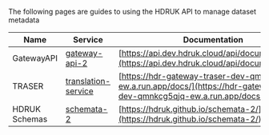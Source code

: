 The following pages are guides to using the HDRUK API to manage dataset metadata

<center>

| Name          | Service                                                                       | Documentation                                                                                                                |
| ------------- | ----------------------------------------------------------------------------- | ---------------------------------------------------------------------------------------------------------------------------- |
| GatewayAPI    | [gateway-api-2](https://api.dev.hdruk.cloud/)                                 | [https://api.dev.hdruk.cloud/api/documentation#/](https://api.dev.hdruk.cloud/api/documentation#/)                           |
| TRASER        | [translation-service](https://hdr-gateway-traser-dev-qmnkcg5qjq-ew.a.run.app) | [https://hdr-gateway-traser-dev-qmnkcg5qjq-ew.a.run.app/docs/](https://hdr-gateway-traser-dev-qmnkcg5qjq-ew.a.run.app/docs/) |
| HDRUK Schemas | [schemata-2](https://github.com/HDRUK/schemata-2)                             | [https://hdruk.github.io/schemata-2/](https://hdruk.github.io/schemata-2/)                                                   |

<center>
